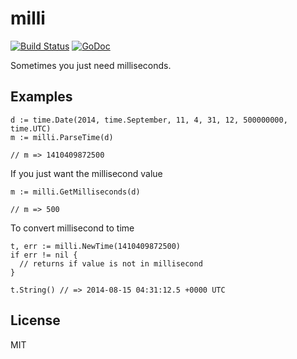 # milli

[![Build Status](https://travis-ci.org/nowk/milli.svg?branch=master)](https://travis-ci.org/nowk/milli)
[![GoDoc](https://godoc.org/github.com/nowk/milli?status.svg)](http://godoc.org/github.com/nowk/milli)

Sometimes you just need milliseconds.

## Examples

    d := time.Date(2014, time.September, 11, 4, 31, 12, 500000000, time.UTC)
    m := milli.ParseTime(d)

    // m => 1410409872500

If you just want the millisecond value

    m := milli.GetMilliseconds(d)

    // m => 500

To convert millisecond to time

    t, err := milli.NewTime(1410409872500)
    if err != nil {
      // returns if value is not in millisecond
    }
    
    t.String() // => 2014-08-15 04:31:12.5 +0000 UTC 


## License

MIT